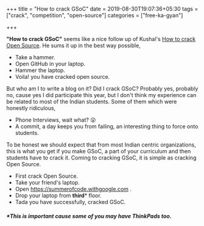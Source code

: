 +++
title = "How to crack GSoC"
date = 2019-08-30T19:07:36+05:30
tags = ["crack", "competition", "open-source"]
categories = ["free-ka-gyan"]

+++

**"How to crack GSoC"** seems like a nice follow up of Kushal's [How to crack Open Source](https://kushaldas.in/posts/how-to-crack-open-source.html). He sums it up in the best way possible, 

- Take a hammer.
- Open GitHub in your laptop.
- Hammer the laptop.
- Voila! you have cracked open source.

But who am I to write a blog on it? Did I crack GSoC? Probably yes, probably no, cause yes I did participate this year, but I don't think my experience can be related to most of the Indian students. Some of them which were honestly ridiculous, 

- Phone Interviews, wait what? :open_mouth:
- A commit, a day keeps you from failing, an interesting thing to force onto students.

To be honest we should expect that from most Indian centric organizations, this is what you get if you make GSoC, a part of your curriculum and then students have to crack it. Coming to cracking GSoC, it is simple as cracking Open Source.

- First crack Open Source.
- Take your friend's laptop.
- Open https://summerofcode.withgoogle.com .
- Drop your laptop from **third*** floor.
- Tada you have successfully, cracked GSoC.

##### *This is important cause some of you may have ThinkPads too.